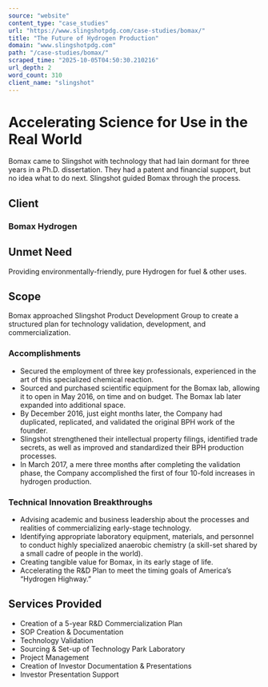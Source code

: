 ```yaml
---
source: "website"
content_type: "case_studies"
url: "https://www.slingshotpdg.com/case-studies/bomax/"
title: "The Future of Hydrogen Production"
domain: "www.slingshotpdg.com"
path: "/case-studies/bomax/"
scraped_time: "2025-10-05T04:50:30.210216"
url_depth: 2
word_count: 310
client_name: "slingshot"
---
```


# Accelerating Science for Use in the Real World

Bomax came to Slingshot with technology that had lain dormant for three years in a Ph.D. dissertation. They had a patent and financial support, but no idea what to do next. Slingshot guided Bomax through the process.

## Client

### Bomax Hydrogen

## Unmet Need

Providing environmentally-friendly, pure Hydrogen for fuel & other uses.

## Scope

Bomax approached Slingshot Product Development Group to create a structured plan for technology validation, development, and commercialization.

### Accomplishments

* Secured the employment of three key professionals, experienced in the art of this specialized chemical reaction.
* Sourced and purchased scientific equipment for the Bomax lab, allowing it to open in May 2016, on time and on budget. The Bomax lab later expanded into additional space.
* By December 2016, just eight months later, the Company had duplicated, replicated, and validated the original BPH work of the founder.
* Slingshot strengthened their intellectual property filings, identified trade secrets, as well as improved and standardized their BPH production processes.
* In March 2017, a mere three months after completing the validation phase, the Company accomplished the first of four 10-fold increases in hydrogen production.

### Technical Innovation Breakthroughs

* Advising academic and business leadership about the processes and realities of commercializing early-stage technology.
* Identifying appropriate laboratory equipment, materials, and personnel to conduct highly specialized anaerobic chemistry (a skill-set shared by a small cadre of people in the world).
* Creating tangible value for Bomax, in its early stage of life.
* Accelerating the R&D Plan to meet the timing goals of America’s “Hydrogen Highway.”

## Services Provided

* Creation of a 5-year R&D Commercialization Plan
* SOP Creation & Documentation
* Technology Validation
* Sourcing & Set-up of Technology Park Laboratory
* Project Management
* Creation of Investor Documentation & Presentations
* Investor Presentation Support